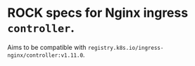 # ROCK specs for Nginx ingress `controller`.

Aims to be compatible with `registry.k8s.io/ingress-nginx/controller:v1.11.0`.
